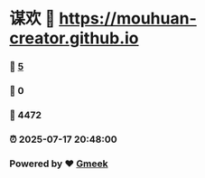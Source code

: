 # 谋欢 :link: https://mouhuan-creator.github.io 
### :page_facing_up: [5](https://mouhuan-creator.github.io/tag.html) 
### :speech_balloon: 0 
### :hibiscus: 4472 
### :alarm_clock: 2025-07-17 20:48:00 
### Powered by :heart: [Gmeek](https://github.com/Meekdai/Gmeek)
